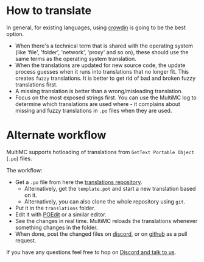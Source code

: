 # How to translate

In general, for existing languages, using [crowdin](https://translate.multimc.org) is going to be the best option.

* When there's a technical term that is shared with the operating system (like 'file', 'folder', 'network', 'proxy' and so on), these should use the same terms as the operating system translation.
* When the translations are updated for new source code, the update process guesses when it runs into translations that no longer fit. This creates `fuzzy` translations. It is better to get rid of bad and broken fuzzy translations first.
* A missing translation is better than a wrong/misleading translation.
* Focus on the most exposed strings first. You can use the MultiMC log to determine which translations are used where - it complains about missing and fuzzy translations in `.po` files when they are used.

# Alternate workflow

MultiMC supports hotloading of translations from `GetText Portable Object` (`.po`) files.

The workflow:
* Get a `.po` file from here the [translations repository](https://github.com/MultiMC/MultiMC5-translate).
  * Alternatively, get the `template.pot` and start a new translation based on it.
  * Alternatively, you can also clone the whole repository using `git`.
* Put it in the `translations` folder.
* Edit it with [POEdit](https://poedit.net/) or a similar editor.
* See the changes in real time. MultiMC reloads the translations whenever something changes in the folder.
* When done, post the changed files on [discord](https://discord.gg/0k2zsXGNHs0fE4Wm), or on [github](https://github.com/MultiMC/MultiMC5-translate) as a pull request.

If you have any questions feel free to hop on [Discord and talk to us](https://discord.gg/0k2zsXGNHs0fE4Wm).

